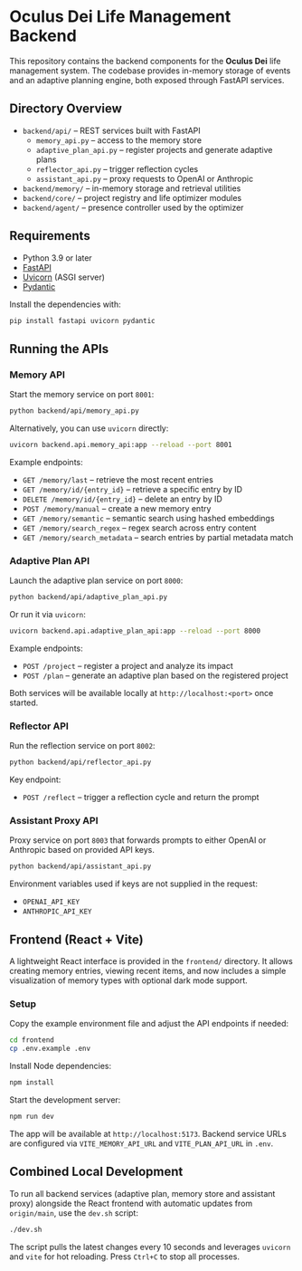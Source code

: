 # Oculus Dei Life Management Backend

This repository contains the backend components for the **Oculus Dei** life management system. The codebase provides in-memory storage of events and an adaptive planning engine, both exposed through FastAPI services.

## Directory Overview

- `backend/api/` – REST services built with FastAPI
  - `memory_api.py` – access to the memory store
  - `adaptive_plan_api.py` – register projects and generate adaptive plans
  - `reflector_api.py` – trigger reflection cycles
  - `assistant_api.py` – proxy requests to OpenAI or Anthropic
- `backend/memory/` – in-memory storage and retrieval utilities
- `backend/core/` – project registry and life optimizer modules
- `backend/agent/` – presence controller used by the optimizer

## Requirements

- Python 3.9 or later
- [FastAPI](https://fastapi.tiangolo.com/)
- [Uvicorn](https://www.uvicorn.org/) (ASGI server)
- [Pydantic](https://docs.pydantic.dev/)

Install the dependencies with:

```bash
pip install fastapi uvicorn pydantic
```

## Running the APIs

### Memory API

Start the memory service on port `8001`:

```bash
python backend/api/memory_api.py
```

Alternatively, you can use `uvicorn` directly:

```bash
uvicorn backend.api.memory_api:app --reload --port 8001
```

Example endpoints:

- `GET /memory/last` – retrieve the most recent entries
- `GET /memory/id/{entry_id}` – retrieve a specific entry by ID
- `DELETE /memory/id/{entry_id}` – delete an entry by ID
- `POST /memory/manual` – create a new memory entry
- `GET /memory/semantic` – semantic search using hashed embeddings
- `GET /memory/search_regex` – regex search across entry content
- `GET /memory/search_metadata` – search entries by partial metadata match

### Adaptive Plan API

Launch the adaptive plan service on port `8000`:

```bash
python backend/api/adaptive_plan_api.py
```

Or run it via `uvicorn`:

```bash
uvicorn backend.api.adaptive_plan_api:app --reload --port 8000
```

Example endpoints:

- `POST /project` – register a project and analyze its impact
- `POST /plan` – generate an adaptive plan based on the registered project

Both services will be available locally at `http://localhost:<port>` once started.

### Reflector API

Run the reflection service on port `8002`:

```bash
python backend/api/reflector_api.py
```

Key endpoint:

- `POST /reflect` – trigger a reflection cycle and return the prompt

### Assistant Proxy API

Proxy service on port `8003` that forwards prompts to either OpenAI or
Anthropic based on provided API keys.

```bash
python backend/api/assistant_api.py
```

Environment variables used if keys are not supplied in the request:

- `OPENAI_API_KEY`
- `ANTHROPIC_API_KEY`

## Frontend (React + Vite)

A lightweight React interface is provided in the `frontend/` directory. It allows creating memory entries, viewing recent items, and now includes a simple visualization of memory types with optional dark mode support.

### Setup

Copy the example environment file and adjust the API endpoints if needed:

```bash
cd frontend
cp .env.example .env
```

Install Node dependencies:

```bash
npm install
```

Start the development server:

```bash
npm run dev
```

The app will be available at `http://localhost:5173`. Backend service URLs are configured via `VITE_MEMORY_API_URL` and `VITE_PLAN_API_URL` in `.env`.

## Combined Local Development

To run all backend services (adaptive plan, memory store and assistant proxy)
alongside the React frontend with automatic updates from `origin/main`, use the
`dev.sh` script:

```bash
./dev.sh
```

The script pulls the latest changes every 10 seconds and leverages `uvicorn` and
`vite` for hot reloading. Press `Ctrl+C` to stop all processes.
